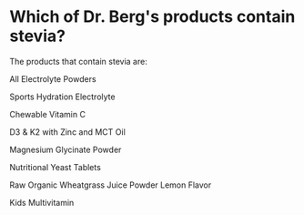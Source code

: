 # Which of Dr. Berg's products contain stevia?

The products that contain stevia are:

All Electrolyte Powders

Sports Hydration Electrolyte

Chewable Vitamin C

D3 & K2 with Zinc and MCT Oil

Magnesium Glycinate Powder

Nutritional Yeast Tablets

Raw Organic Wheatgrass Juice Powder Lemon Flavor

Kids Multivitamin